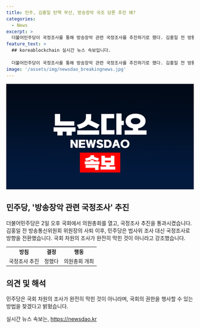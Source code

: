 ```yaml
---
title: 민주, 김홍일 탄핵 무산, 방송장악 국조 당론 추진 왜?
categories:
  - News
excerpt: >
  더불어민주당이 국정조사를 통해 방송장악 관련 국정조사를 추진하기로 했다. 김홍일 전 방통위원장에 대한 탄핵안 발의 후 김 전 위원장의 사퇴로 인해 법사위 조사가 어려워지자, 민주당은 국정조사로 방향을 전환했다. 이에 대해 윤종군 원내대변인은 국회의 권한을 행사할 수 있는 방법을 찾겠다고 밝혔다.
feature_text: >
  ## koreablockchain 실시간 뉴스 속보입니다.

  더불어민주당이 국정조사를 통해 방송장악 관련 국정조사를 추진하기로 했다. 김홍일 전 방통위원장에 대한 탄핵안 발의 후 김 전 위원장의 사퇴로 인해 법사위 조사가 어려워지자, 민주당은 국정조사로 방향을 전환했다. 이에 대해 윤종군 원내대변인은 국회의 권한을 행사할 수 있는 방법을 찾겠다고 밝혔다.
image: '/assets/img/newsdao_breakingnews.jpg'
---
```


<p><img src="/assets/img/newsdao_breakingnews.jpg" alt="koreablockchain 속보" /></p>

<h2 data-ke-size="size26">민주당, '방송장악 관련 국정조사' 추진</h2>

<p data-ke-size="size16">더불어민주당은 2일 오후 국회에서 의원총회를 열고, 국정조사 추진을 통과시켰습니다. 김홍일 전 방송통신위원회 위원장의 사퇴 이후, 민주당은 법사위 조사 대신 국정조사로 방향을 전환했습니다. 국회 차원의 조사가 완전히 막힌 것이 아니라고 강조했습니다.</p>

<table>
    <tr>
        <td style="text-align: center; height: 17px;"><b>방침</b></td>
        <td style="text-align: center; height: 17px;"><b>결정</b></td>
        <td style="text-align: center; height: 17px;"><b>행동</b></td>
    </tr>
    <tr>
        <td style="text-align: center;">국정조사 추진</td>
        <td style="text-align: center;">정했다</td>
        <td style="text-align: center;">의원총회 개최</td>
    </tr>
</table>

<h2 data-ke-size="size26">의견 및 해석</h2>

<p data-ke-size="size16">민주당은 국회 차원의 조사가 완전히 막힌 것이 아니라며, 국회의 권한을 행사할 수 있는 방법을 찾겠다고 밝혔습니다.</p>
실시간 뉴스 속보는, <a href="https://newsdao.kr" rel="dofollow">https://newsdao.kr</a>


